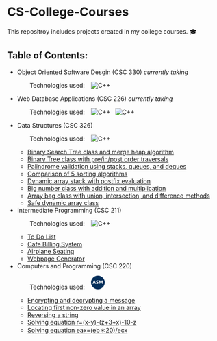 # CS-College-Courses
This repositroy includes projects created in my college courses. :mortar_board:  

<!-- Icons: https://github.com/abranhe/programming-languages-logos/tree/master/src -->

## Table of Contents: ##

- Object Oriented Software Desgin (CSC 330) <i>currently taking</i> <p> &emsp; &ensp; Technologies used: &ensp; <img src="https://cdn.jsdelivr.net/npm/programming-languages-logos/src/php/php_32x32.png" alt="C++"> &nbsp; 
- Web Database Applications (CSC 226) <i>currently taking</i> <p> &emsp; &ensp; Technologies used: &ensp; <img src="https://cdn.jsdelivr.net/npm/programming-languages-logos/src/java/java_32x32.png" alt="C++"> &nbsp; <img src="https://cdn.jsdelivr.net/npm/programming-languages-logos/src/python/python_32x32.png" alt="C++"> </p>
- Data Structures (CSC 326) <p> &emsp; &ensp; Technologies used: &ensp; <img src="https://cdn.jsdelivr.net/npm/programming-languages-logos/src/cpp/cpp_32x32.png" alt="C++"> </p>
  - [Binary Search Tree class and merge heap algorithm](https://github.com/smilteval/CS-College-Courses/blob/main/Data-Structures/ValasinaiteS_a09.cpp)
  - [Binary Tree class with pre/in/post order traversals](https://github.com/smilteval/CS-College-Courses/blob/main/Data-Structures/ValasinaiteS_a08.cpp)
  - [Palindrome validation using stacks, queues, and deques](https://github.com/smilteval/CS-College-Courses/blob/main/Data-Structures/ValasinaiteS_a06.cpp)
  - [Comparison of 5 sorting algorithms](https://github.com/smilteval/CS-College-Courses/blob/main/Data-Structures/ValasinaiteS_p05.cpp)
  - [Dynamic array stack with postfix evaluation](https://github.com/smilteval/CS-College-Courses/blob/main/Data-Structures/ValasinaiteS_a04.cpp)
  - [Big number class with addition and multiplication](https://github.com/smilteval/CS-College-Courses/blob/main/Data-Structures/ValasinaiteS_p03.cpp)
  - [Array bag class with union, intersection, and difference methods](https://github.com/smilteval/CS-College-Courses/blob/main/Data-Structures/ValasinaiteS_a02.cpp)
  - [Safe dynamic array class](https://github.com/smilteval/CS-College-Courses/blob/main/Data-Structures/ValasinaiteS_a01.cpp)
- Intermediate Programming (CSC 211) <p> &emsp; &ensp; Technologies used: &ensp; <img src="https://cdn.jsdelivr.net/npm/programming-languages-logos/src/cpp/cpp_32x32.png" alt="C++"> </p>
  - [To Do List](https://github.com/smilteval/CS-College-Courses/blob/main/Intermediate-Programming/ToDoList.cpp)
  - [Cafe Billing System](https://github.com/smilteval/CS-College-Courses/blob/main/Intermediate-Programming/cafe%20billing.cpp)
  - [Airplane Seating](https://github.com/smilteval/CS-College-Courses/blob/main/Intermediate-Programming/Airplane%20seating.cpp)
  - [Webpage Generator](https://github.com/smilteval/CS-College-Courses/blob/main/Intermediate-Programming/webpageGenerator.cpp)  
- Computers and Programming (CSC 220) <p> &emsp; &ensp; Technologies used: &ensp; <img src="asm_32x32.png" alt="Assembly (MASM)"> </p> 
  - [Encrypting and decrypting a message](https://github.com/smilteval/CS-College-Courses/blob/main/Computers%20and%20Programming/encryption.asm)
  - [Locating first non-zero value in an array](https://github.com/smilteval/CS-College-Courses/blob/main/Computers%20and%20Programming/FindNonZero.asm)
  - [Reversing a string](https://github.com/smilteval/CS-College-Courses/blob/main/Computers%20and%20Programming/revstr2.asm)
  - [Solving equation r=(x-y)-(z+3+x)-10-z](https://github.com/smilteval/CS-College-Courses/blob/main/Computers%20and%20Programming/equationMul.asm)
  - [Solving equation eax=(eb＊20)/ecx](https://github.com/smilteval/CS-College-Courses/blob/main/Computers%20and%20Programming/equationAddSub.asm)
